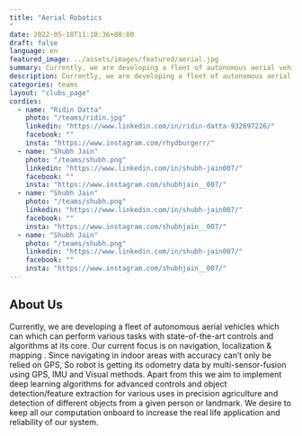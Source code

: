 ```yaml
---
title: "Aerial Robotics
"
date: 2022-05-18T11:10:36+08:00
draft: false
language: en
featured_image: ../assets/images/featured/aerial.jpg
summary: Currently, we are developing a fleet of autonomous aerial vehicles which can which can perform various tasks with state-of-the-art controls and algorithms at its core. Our current focus is on navigation, localization & mapping . Since navigating in indoor areas with accuracy can’t only be relied on GPS, So robot is getting its odometry data by multi-sensor-fusion using GPS, IMU and Visual methods.
description: Currently, we are developing a fleet of autonomous aerial vehicles which can which can perform various tasks with state-of-the-art controls and algorithms at its core. Our current focus is on navigation, localization & mapping . Since navigating in indoor areas with accuracy can’t only be relied on GPS, So robot is getting its odometry data by multi-sensor-fusion using GPS, IMU and Visual methods.
categories: teams
layout: "clubs_page"
cordies:
  - name: "Ridin Datta"
    photo: "/teams/ridin.jpg"
    linkedin: "https://www.linkedin.com/in/ridin-datta-932697226/"
    facebook: ""
    insta: "https://www.instagram.com/rhydburgerr/"
  - name: "Shubh Jain"
    photo: "/teams/shubh.png"
    linkedin: "https://www.linkedin.com/in/shubh-jain007/"
    facebook: ""
    insta: "https://www.instagram.com/shubhjain__007/"
  - name: "Shubh Jain"
    photo: "/teams/shubh.png"
    linkedin: "https://www.linkedin.com/in/shubh-jain007/"
    facebook: ""
    insta: "https://www.instagram.com/shubhjain__007/"
  - name: "Shubh Jain"
    photo: "/teams/shubh.png"
    linkedin: "https://www.linkedin.com/in/shubh-jain007/"
    facebook: ""
    insta: "https://www.instagram.com/shubhjain__007/"
---
```

## About Us
Currently, we are developing a fleet of autonomous aerial vehicles which can which can perform various tasks with state-of-the-art controls and algorithms at its core. Our current focus is on navigation, localization & mapping . Since navigating in indoor areas with accuracy can’t only be relied on GPS, So robot is getting its odometry data by multi-sensor-fusion using GPS, IMU and Visual methods. Apart from this we aim to implement deep learning algorithms for advanced controls and object detection/feature extraction for various uses in precision agriculture and detection of different objects from a given person or landmark. We desire to keep all our computation onboard to increase the real life application and reliability of our system.